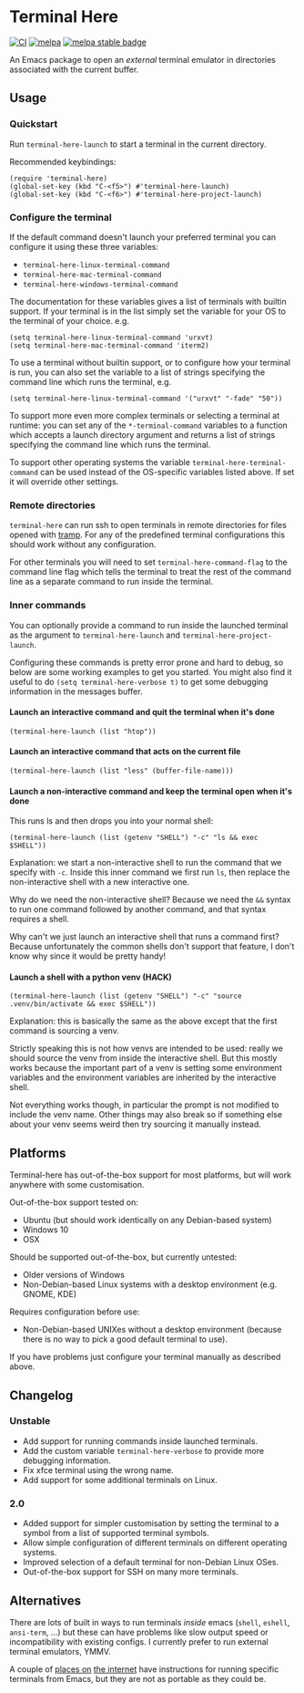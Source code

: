 # Terminal Here

[![CI](https://github.com/davidshepherd7/terminal-here/workflows/CI/badge.svg)](https://github.com/davidshepherd7/terminal-here/actions)
[![melpa][melpa-badge]][melpa-link]
[![melpa stable badge][melpa-stable-badge]][melpa-stable-link]

[melpa-link]: http://melpa.org/#/terminal-here
[melpa-badge]: http://melpa.org/packages/terminal-here-badge.svg
[melpa-stable-link]: https://stable.melpa.org/#/terminal-here
[melpa-stable-badge]: https://stable.melpa.org/packages/terminal-here-badge.svg


An Emacs package to open an *external* terminal emulator in directories associated with the current buffer.


## Usage

### Quickstart

Run `terminal-here-launch` to start a terminal in the current directory.

Recommended keybindings:

```
(require 'terminal-here)
(global-set-key (kbd "C-<f5>") #'terminal-here-launch)
(global-set-key (kbd "C-<f6>") #'terminal-here-project-launch)
```

### Configure the terminal

If the default command doesn't launch your preferred terminal you can configure
it using these three variables:

* `terminal-here-linux-terminal-command`
* `terminal-here-mac-terminal-command`
* `terminal-here-windows-terminal-command`

The documentation for these variables gives a list of terminals with builtin
support. If your terminal is in the list simply set the variable for your OS to
the terminal of your choice. e.g.

```
(setq terminal-here-linux-terminal-command 'urxvt)
(setq terminal-here-mac-terminal-command 'iterm2)
```

To use a terminal without builtin support, or to configure how your terminal is
run, you can also set the variable to a list of strings specifying the command
line which runs the terminal, e.g.

```
(setq terminal-here-linux-terminal-command '("urxvt" "-fade" "50"))
```

To support more even more complex terminals or selecting a terminal at runtime:
you can set any of the `*-terminal-command` variables to a function which
accepts a launch directory argument and returns a list of strings specifying the
command line which runs the terminal.

To support other operating systems the variable `terminal-here-terminal-command`
can be used instead of the OS-specific variables listed above. If set it will
override other settings.


### Remote directories

`terminal-here` can run ssh to open terminals in remote directories for files
opened with [tramp](https://www.gnu.org/software/tramp/#Overview). For any of
the predefined terminal configurations this should work without any configuration.

For other terminals you will need to set `terminal-here-command-flag` to the
command line flag which tells the terminal to treat the rest of the command line
as a separate command to run inside the terminal.


### Inner commands

You can optionally provide a command to run inside the launched terminal as the
argument to `terminal-here-launch` and `terminal-here-project-launch`.

Configuring these commands is pretty error prone and hard to debug, so below
are some working examples to get you started. You might also find it useful to
do `(setq terminal-here-verbose t)` to get some debugging information in the
messages buffer.


#### Launch an interactive command and quit the terminal when it's done

`(terminal-here-launch (list "htop"))`


#### Launch an interactive command that acts on the current file

`(terminal-here-launch (list "less" (buffer-file-name)))`


#### Launch a non-interactive command and keep the terminal open when it's done

This runs ls and then drops you into your normal shell:

`(terminal-here-launch (list (getenv "SHELL") "-c" "ls && exec $SHELL"))`

Explanation: we start a non-interactive shell to run the command that we specify
with `-c`. Inside this inner command we first run `ls`, then replace the
non-interactive shell with a new interactive one.

Why do we need the non-interactive shell? Because we need the `&&` syntax to run
one command followed by another command, and that syntax requires a shell.

Why can't we just launch an interactive shell that runs a command first? Because
unfortunately the common shells don't support that feature, I don't know why
since it would be pretty handy!


#### Launch a shell with a python venv (HACK)

`(terminal-here-launch (list (getenv "SHELL") "-c" "source .venv/bin/activate && exec $SHELL"))`

Explanation: this is basically the same as the above except that the first
command is sourcing a venv.

Strictly speaking this is not how venvs are intended to be used: really we
should source the venv from inside the interactive shell. But this mostly works
because the important part of a venv is setting some environment variables and
the environment variables are inherited by the interactive shell.

Not everything works though, in particular the prompt is not modified to include
the venv name. Other things may also break so if something else about your venv
seems weird then try sourcing it manually instead.


## Platforms

Terminal-here has out-of-the-box support for most platforms, but will work
anywhere with some customisation.

Out-of-the-box support tested on:

* Ubuntu (but should work identically on any Debian-based system)
* Windows 10
* OSX

Should be supported out-of-the-box, but currently untested:

* Older versions of Windows
* Non-Debian-based Linux systems with a desktop environment (e.g. GNOME, KDE)

Requires configuration before use:

* Non-Debian-based UNIXes without a desktop environment (because there is no way
  to pick a good default terminal to use).

If you have problems just configure your terminal manually as described above.

## Changelog

### Unstable

* Add support for running commands inside launched terminals.
* Add the custom variable `terminal-here-verbose` to provide more debugging information.
* Fix xfce terminal using the wrong name.
* Add support for some additional terminals on Linux.


### 2.0

* Added support for simpler customisation by setting the terminal to a symbol
  from a list of supported terminal symbols.
* Allow simple configuration of different terminals on different operating systems.
* Improved selection of a default terminal for non-Debian Linux OSes.
* Out-of-the-box support for SSH on many more terminals.


## Alternatives

There are lots of built in ways to run terminals *inside* emacs (`shell`,
`eshell`, `ansi-term`, ...) but these can have problems like slow output speed
or incompatibility with existing configs. I currently prefer to run external
terminal emulators, YMMV.

A couple of
[places on](http://emacs.stackexchange.com/questions/7650/how-to-open-a-external-terminal-from-emacs)
[the internet](http://ergoemacs.org/emacs/emacs_dired_open_file_in_ext_apps.html) have instructions for running specific terminals from Emacs, but they are not as portable as they could be.
